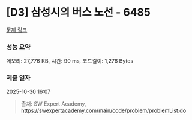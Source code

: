 # [D3] 삼성시의 버스 노선 - 6485 

[문제 링크](https://swexpertacademy.com/main/code/problem/problemDetail.do?contestProbId=AWczm7QaACgDFAWn) 

### 성능 요약

메모리: 27,776 KB, 시간: 90 ms, 코드길이: 1,276 Bytes

### 제출 일자

2025-10-30 16:07



> 출처: SW Expert Academy, https://swexpertacademy.com/main/code/problem/problemList.do